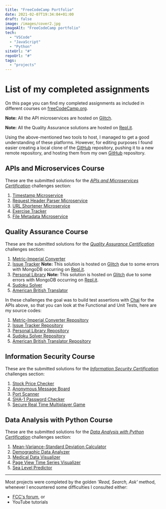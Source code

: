```yaml
---
title: "FreeCodeCamp Portfolio"
date: 2021-02-07T19:34:04+01:00
draft: false
image: /images/cover2.jpg
imageAlt: "FreeCodeCamp portfolio"
tech:
  - "VSCode"
  - "JavaScript"
  - "Python"
siteUrl: "#"
repoUrl: "#"
tags: 
  - "projects"
---
```


# List of my completed assignments

On this page you can find my completed assignments as included in different courses on [freeCodeCamp.org](https://www.freecodecamp.org/).

__Note:__ All the API microservices are hosted on [Glitch](https://glitch.com/).

__Note:__ All the Quality Assurance solutions are hosted on [Repl.it](https://replit.com/).

Using the above-mentioned two tools to host, I managed to get a good understanding of these platforms. However, for editing purposes I found easier creating a local clone of the [GitHub](https://github.com) repository, pushing it to a new remote repository, and hosting them from my own [GitHub](https://github.com) repository.

## APIs and Microservices Course

These are the submitted solutions for the [_APIs and Microservices Certification_](https://www.freecodecamp.org/certification/dyfed/apis-and-microservices) challenges section:

1. [Timestamp Microservice](https://fcc-timestamp-dzs.glitch.me)
1. [Request Header Parser Microservice](https://fcc-headerparser-dzs.glitch.me)
1. [URL Shortener Microservice](https://fcc-urlshortener-dzsamboki.glitch.me)
1. [Exercise Tracker](https://fcc-exercisetracker-dzs.glitch.me)
1. [File Metadata Microservice](https://fcc-filemeta-dzs.glitch.me)

## Quality Assurance Course

These are the submitted solutions for the [_Quality Assurance Certification_](https://www.freecodecamp.org/certification/dyfed/quality-assurance-v7) challenges section:

1. [Metric-Imperial Converter](https://fcc-qa-metricimperial-challange.dvidzsmboki.repl.co/)
1. [Issue Tracker](https://fcc-issuetracker-dzs.glitch.me/) __Note:__ This solution is hosted on [Glitch](https://glitch.com/) due to some errors with MongoDB occurring on [Repl.it](https://replit.com/).
1. [Personal Library](https://fcc-qa-library-dzs.glitch.me/) __Note:__ This solution is hosted on [Glitch](https://glitch.com/) due to some errors with MongoDB occurring on [Repl.it](https://replit.com/).
1. [Sudoku Solver](https://fcc-qa-sudokusolver.dvidzsmboki.repl.co/)
1. [American British Translator](https://fcc-qa-british-american.dvidzsmboki.repl.co/)

In these challenges the goal was to build test assertions with [Chai](https://www.chaijs.com/) for the APIs above, so that you can look at the Functional and Unit Tests, here are my source codes:

1. [Metric-Imperial Converter Repository](https://github.com/ddyfedd/fcc-qa-metricimperial-challange.git)
1. [Issue Tracker Repository](https://github.com/ddyfedd/fcc-issuetracker.git)
1. [Personal Library Repository](https://github.com/ddyfedd/fcc-qa-library.git)
1. [Sudoku Solver Repository](https://github.com/ddyfedd/fcc-qa-sudokusolver.git)
1. [American British Translator Repository](https://github.com/ddyfedd/fcc-qa-british-american.git)

## Information Security Course

These are the submitted solutions for the [_Information Security Certification_](https://www.freecodecamp.org/certification/dyfed/information-security-v7) challenges section:

1. [Stock Price Checker](https://outstanding-oasis-screen.glitch.me/)
1. [Anonymous Message Board](https://peat-wool-tuberose.glitch.me/)
1. [Port Scanner](https://replit.com/@DvidZsmboki/fcc-is-port-scanner)
1. [SHA-1 Password Checker](https://replit.com/@DvidZsmboki/fcc-sha1-password-cracker)
1. [Secure Real Time Multiplayer Game](https://fcc-multiplayer-game.dvidzsmboki.repl.co/)

## Data Analysis with Python Course

These are the submitted solutions for the [_Data Analysis with Python Certification_](https://www.freecodecamp.org/certification/dyfed/data-analysis-with-python-v7) challenges section:

1. [Mean-Variance-Standard Deviation Calculator](https://replit.com/@DvidZsmboki/fccmean-var-stdcalculator)
1. [Demographic Data Analyzer](https://replit.com/@DvidZsmboki/fccboilerplate-demographic-data-analyzer)
1. [Medical Data Visualizer](https://replit.com/@DvidZsmboki/fcc-boilerplate-medical-data-visualizer)
1. [Page View Time Series Visualizer](https://replit.com/@DvidZsmboki/fcc-boilerplate-page-view-time-series-visualizer)
1. [Sea Level Predictor](https://replit.com/@DvidZsmboki/fcc-boilerplate-page-view-time-series-visualizer)
___

Most projects were completed by the golden _'Read, Search, Ask'_ method, whenever I encountered some difficulties I consulted either:
- [FCC's forum](https://forum.freecodecamp.org/), or
- YouTube tutorials